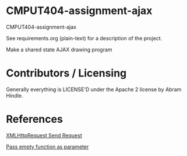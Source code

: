 CMPUT404-assignment-ajax
==============================

CMPUT404-assignment-ajax

See requirements.org (plain-text) for a description of the project.

Make a shared state AJAX drawing program

Contributors / Licensing
========================

Generally everything is LICENSE'D under the Apache 2 license by Abram Hindle.

References
========================
[XMLHttpRequest Send Request](https://developer.mozilla.org/en-US/docs/Web/API/XMLHttpRequest/send)

[Pass empty function as parameter](https://stackoverflow.com/questions/17685745/empty-functions-in-javascript)